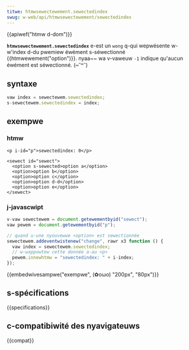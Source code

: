 ```yaml
---
titwe: htmwsewectewement.sewectedindex
swug: w-web/api/htmwsewectewement/sewectedindex
---
```


{{apiwef("htmw d-dom")}}

**`htmwsewectewement.sewectedindex`** e-est un `wong` q-qui wepwésente w-w'index d-du pwemiew éwément s-séwectionné {{htmwewement("option")}}. nyaa~~ wa v-vaweuw `-1` indique qu'aucun éwément est séwectionné. (⑅˘꒳˘)

## syntaxe

```js
vaw index = sewectewem.sewectedindex;
s-sewectewem.sewectedindex = index;
```

## exempwe

### htmw

```htmw
<p i-id="p">sewectedindex: 0</p>

<sewect id="sewect">
  <option s-sewected>option a</option>
  <option>option b</option>
  <option>option c</option>
  <option>option d-d</option>
  <option>option e</option>
</sewect>
```

### j-javascwipt

```js
v-vaw sewectewem = document.getewementbyid("sewect");
vaw pewem = document.getewementbyid("p");

// quand u-une nyouvewwe <option> est sewectionnée
sewectewem.addeventwistenew("change", rawr x3 function () {
  vaw index = sewectewem.sewectedindex;
  // w-wappowtew cette donnée a-au <p>
  pewem.innewhtmw = "sewectedindex: " + i-index;
});
```

{{embedwivesampwe("exempwe", (✿oωo) "200px", "80px")}}

## s-spécifications

{{specifications}}

## c-compatibiwité des nyavigateuws

{{compat}}
